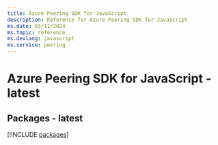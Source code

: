 ```yaml
---
title: Azure Peering SDK for JavaScript
description: Reference for Azure Peering SDK for JavaScript
ms.date: 03/11/2024
ms.topic: reference
ms.devlang: javascript
ms.service: peering
---
```

# Azure Peering SDK for JavaScript - latest
## Packages - latest
[!INCLUDE [packages](peering-index.md)]